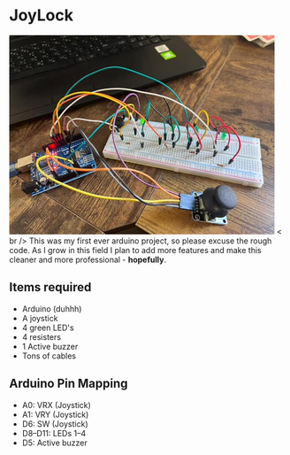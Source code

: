 # JoyLock
![](media/image.png)
< br />
This was my first ever arduino project, so please excuse the rough  code. As I grow in this field I plan to add more features and make this cleaner and more professional - **hopefully**.

## Items required

- Arduino (duhhh)
- A joystick
- 4 green LED's
- 4 resisters
- 1 Active buzzer
- Tons of cables

## Arduino Pin Mapping

- A0: VRX (Joystick)
- A1: VRY (Joystick)
- D6: SW (Joystick)
- D8–D11: LEDs 1–4
- D5: Active buzzer
